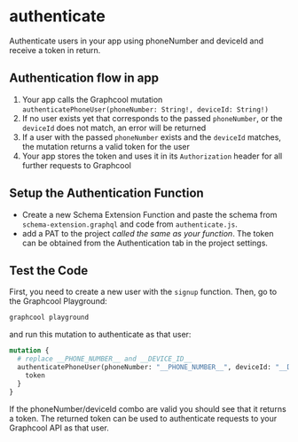 # authenticate

Authenticate users in your app using phoneNumber and deviceId and receive a token in return.

## Authentication flow in app

1. Your app calls the Graphcool mutation `authenticatePhoneUser(phoneNumber: String!, deviceId: String!)`
2. If no user exists yet that corresponds to the passed `phoneNumber`, or the `deviceId` does not match, an error will be returned
3. If a user with the passed `phoneNumber` exists and the `deviceId` matches, the mutation returns a valid token for the user
4. Your app stores the token and uses it in its `Authorization` header for all further requests to Graphcool

## Setup the Authentication Function

* Create a new Schema Extension Function and paste the schema from `schema-extension.graphql` and code from `authenticate.js`.
* add a PAT to the project *called the same as your function*. The token can be obtained from the Authentication tab in the project settings.

## Test the Code

First, you need to create a new user with the `signup` function. Then, go to the Graphcool Playground:

```sh
graphcool playground
```

and run this mutation to authenticate as that user:

```graphql
mutation {
  # replace __PHONE_NUMBER__ and __DEVICE_ID__
  authenticatePhoneUser(phoneNumber: "__PHONE_NUMBER__", deviceId: "__DEVICE_ID__") {
    token
  }
}
```

If the phoneNumber/deviceId combo are valid you should see that it returns a token. The returned token can be used to authenticate requests to your Graphcool API as that user.
